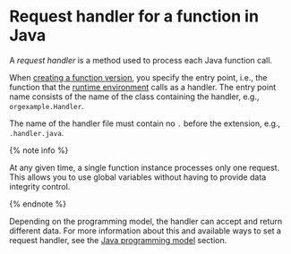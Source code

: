 # Request handler for a function in Java

A _request handler_ is a method used to process each Java function call.

When [creating a function version](../../operations/function/version-manage.md), you specify the entry point, i.e., the function that the [runtime environment](../../concepts/runtime/index.md) calls as a handler. The entry point name consists of the name of the class containing the handler, e.g., `orgexample.Handler`.

The name of the handler file must contain no `.` before the extension, e.g., `.handler.java`.

{% note info %}

At any given time, a single function instance processes only one request. This allows you to use global variables without having to provide data integrity control.

{% endnote %}

Depending on the programming model, the handler can accept and return different data. For more information about this and available ways to set a request handler, see the [Java programming model](model/index.md) section.
